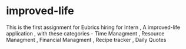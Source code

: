 # improved-life
This is the first assignment for Eubrics hiring for Intern , A improved-life application , with these categories - Time Managment , Resource Managment , Financial Managment , Recipe tracker , Daily Quotes 
